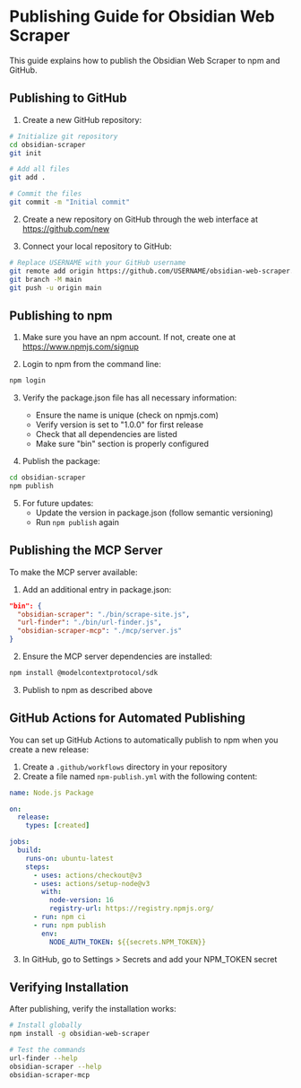 # Publishing Guide for Obsidian Web Scraper

This guide explains how to publish the Obsidian Web Scraper to npm and GitHub.

## Publishing to GitHub

1. Create a new GitHub repository:

```bash
# Initialize git repository
cd obsidian-scraper
git init

# Add all files
git add .

# Commit the files
git commit -m "Initial commit"
```

2. Create a new repository on GitHub through the web interface at https://github.com/new

3. Connect your local repository to GitHub:

```bash
# Replace USERNAME with your GitHub username
git remote add origin https://github.com/USERNAME/obsidian-web-scraper.git
git branch -M main
git push -u origin main
```

## Publishing to npm

1. Make sure you have an npm account. If not, create one at https://www.npmjs.com/signup

2. Login to npm from the command line:

```bash
npm login
```

3. Verify the package.json file has all necessary information:
   - Ensure the name is unique (check on npmjs.com)
   - Verify version is set to "1.0.0" for first release
   - Check that all dependencies are listed
   - Make sure "bin" section is properly configured

4. Publish the package:

```bash
cd obsidian-scraper
npm publish
```

5. For future updates:
   - Update the version in package.json (follow semantic versioning)
   - Run `npm publish` again

## Publishing the MCP Server

To make the MCP server available:

1. Add an additional entry in package.json:

```json
"bin": {
  "obsidian-scraper": "./bin/scrape-site.js",
  "url-finder": "./bin/url-finder.js",
  "obsidian-scraper-mcp": "./mcp/server.js"
}
```

2. Ensure the MCP server dependencies are installed:

```bash
npm install @modelcontextprotocol/sdk
```

3. Publish to npm as described above

## GitHub Actions for Automated Publishing

You can set up GitHub Actions to automatically publish to npm when you create a new release:

1. Create a `.github/workflows` directory in your repository
2. Create a file named `npm-publish.yml` with the following content:

```yaml
name: Node.js Package

on:
  release:
    types: [created]

jobs:
  build:
    runs-on: ubuntu-latest
    steps:
      - uses: actions/checkout@v3
      - uses: actions/setup-node@v3
        with:
          node-version: 16
          registry-url: https://registry.npmjs.org/
      - run: npm ci
      - run: npm publish
        env:
          NODE_AUTH_TOKEN: ${{secrets.NPM_TOKEN}}
```

3. In GitHub, go to Settings > Secrets and add your NPM_TOKEN secret

## Verifying Installation

After publishing, verify the installation works:

```bash
# Install globally
npm install -g obsidian-web-scraper

# Test the commands
url-finder --help
obsidian-scraper --help
obsidian-scraper-mcp
